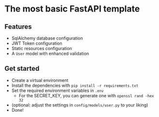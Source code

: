 # The most basic FastAPI template

## Features

- SqlAlchemy database configuration
- JWT Token configuration
- Static resources configuration
- A `User` model with enhanced validation

## Get started

- Create a virtual environment
- Install the dependencies with `pip install -r requirements.txt`
- Set the required environment variables in `.env`
  - For the SECRET_KEY, you can generate one with `openssl rand -hex 32`
- (optional: adjust the settings in `config/models/user.py` to your liking)
- Done!
